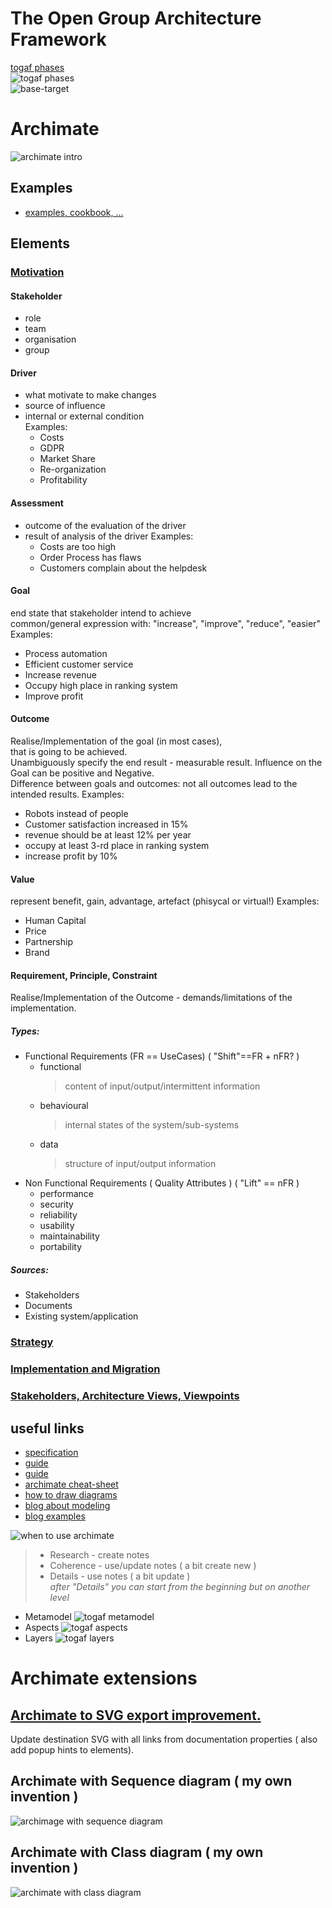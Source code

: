# The Open Group Architecture Framework

[togaf phases](https://pubs.opengroup.org/togaf-standard/adm/chap03.html)    
![togaf phases](https://pubs.opengroup.org/togaf-standard/adm/Figures/a_vis.png)  
![base-target](https://i.postimg.cc/SxzC9f9z/togaf-base-target.png)  

# Archimate
![archimate intro](https://i.ibb.co/ypZxpbM/archimate-intro.jpg)
## Examples
* [examples, cookbook, ... ](https://www.hosiaisluoma.fi/blog/category/archimate/)
## Elements

### [Motivation](https://pubs.opengroup.org/architecture/archimate32-doc/ch-Motivation-Elements.html)

#### **Stakeholder**  
* role
* team
* organisation
* group

#### **Driver**
* what motivate to make changes  
* source of influence
* internal or external condition   
Examples:
  * Costs
  * GDPR
  * Market Share
  * Re-organization 
  * Profitability

#### **Assessment**
* outcome of the evaluation of the driver  
* result of analysis of the driver
Examples:
  * Costs are too high
  * Order Process has flaws
  * Customers complain about the helpdesk

#### **Goal**  
end state that stakeholder intend to achieve  
common/general expression with: "increase", "improve", "reduce", "easier"
Examples:
  * Process automation
  * Efficient customer service
  * Increase revenue
  * Occupy high place in ranking system
  * Improve profit

#### **Outcome**  
Realise/Implementation of the goal (in most cases),  
that is going to be achieved.  
Unambiguously specify the end result - measurable result.
Influence on the Goal can be positive and Negative.  
Difference between goals and outcomes: not all outcomes lead to the intended results.
Examples:
  * Robots instead of people 
  * Customer satisfaction increased in 15%
  * revenue should be at least 12% per year
  * occupy at least 3-rd place in ranking system
  * increase profit by 10%  

#### **Value**
represent benefit, gain, advantage, artefact (phisycal or virtual!)
Examples:
  * Human Capital
  * Price
  * Partnership
  * Brand

#### **Requirement**, **Principle**, **Constraint**
Realise/Implementation of the Outcome - demands/limitations of the implementation.

##### Types:
* Functional Requirements (FR == UseCases) ( "Shift"==FR + nFR? )
  * functional
    > content of input/output/intermittent information
  * behavioural
    > internal states of the system/sub-systems
  * data
    > structure of input/output information
* Non Functional Requirements ( Quality Attributes ) ( "Lift" == nFR )
  * performance
  * security
  * reliability
  * usability
  * maintainability
  * portability
##### Sources:
* Stakeholders
* Documents
* Existing system/application 

### [Strategy](https://pubs.opengroup.org/architecture/archimate32-doc/ch-Strategy-Layer.html)

### [Implementation and Migration](https://pubs.opengroup.org/architecture/archimate32-doc/ch-Implementation-and-Migration-Layer.html)

### [Stakeholders, Architecture Views, Viewpoints](https://pubs.opengroup.org/architecture/archimate32-doc/ch-Stakeholders-Architecture-Views-and-Viewpoints.html)

## useful links
* [specification](https://pubs.opengroup.org/architecture/archimate3-doc/)
* [guide](https://www.visual-paradigm.com/guide/archimate/full-archimate-viewpoints-guide/)
* [guide](https://archimate-community.pages.opengroup.org/workgroups/archimate-101/)
* [archimate cheat-sheet](https://gbruneau.github.io/ArchiMate/)
* [how to draw diagrams](https://www.visual-paradigm.com/support/documents/vpuserguide/4455/4409/86421_howtodrawarc.html)
* [blog about modeling](http://renewableplus.blogspot.com/2017/03/modeling-applications-technology-in.html)
* [blog examples](https://www.hosiaisluoma.fi/blog/archimate-examples/)

![when to use archimate](https://archimate-community.pages.opengroup.org/workgroups/archimate-101/part_1/images/why_6.png)
> * Research  -     create notes   
> * Coherence - use/update notes ( a bit create new ) 
> * Details   -        use notes ( a bit update )  
> *after "Details" you can start from the beginning but on another level*
* Metamodel
![togaf metamodel]( https://i.ibb.co/Z1QLbsp/archimate-metamodel.png)    
* Aspects
![togaf aspects]( https://i.ibb.co/42qsSws/archimate-meta-relations.png)    
* Layers
![togaf layers]( https://i.ibb.co/x1C2rhH/archimate-layers.png)    

# Archimate extensions 
## [Archimate to SVG export improvement.](https://github.com/cherkavi/python-utilities/tree/master/xml-archimate2svg)
Update destination SVG with all links from documentation properties ( also add popup hints to elements).

## Archimate with Sequence diagram ( my own invention )
![archimage with sequence diagram](https://i.ibb.co/W5shXP9/archimate-sequence-diagram.png)

## Archimate with Class diagram  ( my own invention )
![archimate with class diagram](https://i.ibb.co/rwH798t/archimate-with-class-diagrams.png)
